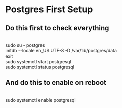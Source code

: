 # Postgres First Setup

## Do this first to check everything 
</br>
sudo su - postgres
</br>
initdb --locale en_US.UTF-8 -D /var/lib/postgres/data
</br>
exit
</br>
sudo systemctl start postgresql
</br>
sudo systemctl status postgresql

##  And do this to enable on reboot
</br>
sudo systemctl enable postgresql
